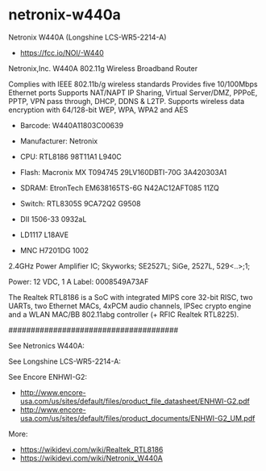 # netronix-w440a
Netronix W440A (Longshine LCS-WR5-2214-A)

* https://fcc.io/NOI/-W440

Netronix,Inc. W440A
802.11g Wireless Broadband Router

Complies with IEEE 802.11b/g wireless standards 
Provides five 10/100Mbps Ethernet ports 
Supports NAT/NAPT IP Sharing, Virtual Server/DMZ,
PPPoE, PPTP, VPN pass through, DHCP, DDNS & L2TP. 
Supports wireless data encryption with 64/128-bit WEP,
WPA, WPA2 and AES

* Barcode: W440A11803C00639
* Manufacturer: Netronix
* CPU: RTL8186 98T11A1 L940C
* Flash: Macronix MX T094745 29LV160DBTI-70G 3A420303A1    
* SDRAM: EtronTech EM638165TS-6G N42AC12AFT085 11ZQ
* Switch: RTL8305S 9CA72Q2 G9508

* DII 1506-33 0932aL
* LD1117 L18AVE
* MNC H7201DG 1002

2.4GHz Power Amplifier IC;
Skyworks;
SE2527L;
SiGe, 2527L, 529<..>;1;




Power: 12 VDC, 1 A
Label: 0008549A73AF



The Realtek RTL8186 is a SoC with integrated MIPS core 32-bit RISC,
two UARTs, two Ethernet MACs, 4xPCM audio channels, IPSec crypto engine
and a WLAN MAC/BB 802.11abg controller (+ RFIC Realtek RTL8225).


######################################

See Netronics W440A:

See Longshine LCS-WR5-2214-A:



See Encore ENHWI-G2:

* http://www.encore-usa.com/us/sites/default/files/product_file_datasheet/ENHWI-G2.pdf
* http://www.encore-usa.com/us/sites/default/files/product_documents/ENHWI-G2_UM.pdf

More:

* https://wikidevi.com/wiki/Realtek_RTL8186
* https://wikidevi.com/wiki/Netronix_W440A
